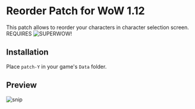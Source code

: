 # Reorder Patch for WoW 1.12
This patch allows to reorder your characters in character selection screen. REQUIRES ![SUPERWOW](https://github.com/balakethelock/SuperWoW)!<br>

## Installation
Place `patch-Y` in your game's `Data` folder.

## Preview
![snip](https://github.com/user-attachments/assets/ff24f09d-c337-488c-ab36-5816c6ead766)
